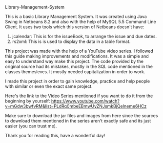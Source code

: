 Library-Management-System

This is a basic Library Management System. It was created using Java Swing in Netbeans 8.2 and also with the help of MySQL 5.5 Command Line Client. 
It uses two tools which this version of Netbeans doesn't have:

1. jcalendar: This is for the issueBook, to arrange the issue and due dates.
2. rs2xml: This is is used to display the data in a table format.

This project was made with the help of a YouTube video series. I followed this guide making improvements and modifications. It was a simple and easy to understand way make this project.
The code provided by the original source had its mistakes, mostly in the SQL code mentioned in the classes themesleves.
It mostly needed capitalization in order to work.

I made this project in order to gain knowledge, practice and help people with similar or even the exact same project.

Here's the link to the Video Series mentioned if you want to do it from the beginning by yourself: https://www.youtube.com/watch?v=mGdw3bwfvRM&list=PLdRq0mbeEBmwUyZNJsmkBjQeIneme6HCz

Make sure to download the jar files and images from here since the sources to download them mentioned in the series aren't exactly safe and its just easier (you can trust me).

Thank you for reading this, have a wonderful day!
